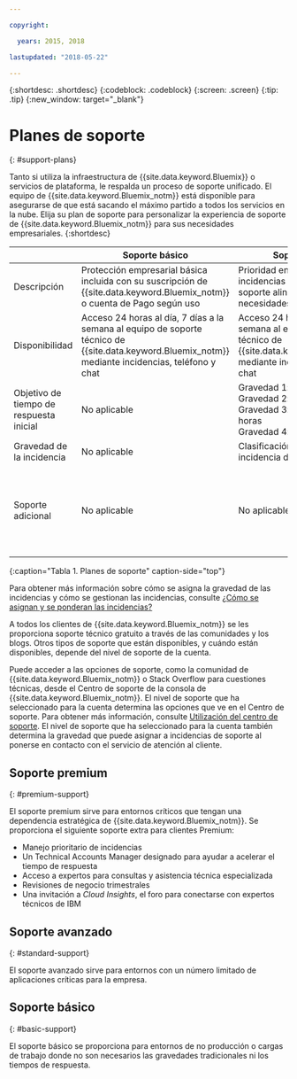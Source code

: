 ```yaml
---

copyright:

  years: 2015, 2018

lastupdated: "2018-05-22"

---
```



{:shortdesc: .shortdesc}
{:codeblock: .codeblock}
{:screen: .screen}
{:tip: .tip}
{:new_window: target="_blank"}

# Planes de soporte
{: #support-plans}

Tanto si utiliza la infraestructura de {{site.data.keyword.Bluemix}} o servicios de plataforma, le respalda un proceso de soporte unificado. El equipo de {{site.data.keyword.Bluemix_notm}} está disponible para asegurarse de que está sacando el máximo partido a todos los servicios en la nube. Elija su plan de soporte para personalizar la experiencia de soporte de {{site.data.keyword.Bluemix_notm}} para sus necesidades empresariales.
{:shortdesc}

|  | Soporte básico | Soporte avanzado | Soporte premium |
|-------------|-------------|-------------|-------------|
| Descripción |	Protección empresarial básica incluida con su suscripción de {{site.data.keyword.Bluemix_notm}} o cuenta de Pago según uso | Prioridad en la gestión de incidencias y experiencia de soporte alineadas con sus necesidades empresariales | Colaboración de clientes alineada con sus resultados empresariales para acelerar el plazo de rentabilización |
| Disponibilidad | Acceso 24 horas al día, 7 días a la semana al equipo de soporte técnico de {{site.data.keyword.Bluemix_notm}} mediante incidencias, teléfono y chat | Acceso 24 horas al día, 7 días a la semana al equipo de soporte técnico de {{site.data.keyword.Bluemix_notm}} mediante incidencias, teléfono y chat | Acceso 24 horas al día, 7 días a la semana al equipo de soporte técnico de {{site.data.keyword.Bluemix_notm}} mediante incidencias, teléfono y chat |
| Objetivo de tiempo de respuesta inicial | No aplicable | Gravedad 1: menos de una hora <br />Gravedad 2: menos de dos horas <br />Gravedad 3: menos de cuatro horas <br />Gravedad 4: menos de ocho horas | Gravedad 1: menos de una hora <br />Gravedad 2: menos de 90 minutos <br />Gravedad 3: menos de dos horas <br />Gravedad 4: menos de cuatro horas |
| Gravedad de la incidencia | No aplicable | Clasificación de la gravedad de la incidencia disponible | Clasificación de la gravedad de la incidencia disponible |
| Soporte adicional | No aplicable | No aplicable | Technical Account Manager (TAM) asignado <br /><br />Revisiones de negocio trimestrales<br /><br />Acceso a expertos<br /><br />Invitación a *Cloud Insights* |
{:caption="Tabla 1. Planes de soporte" caption-side="top"}

Para obtener más información sobre cómo se asigna la gravedad de las incidencias y cómo se gestionan las incidencias, consulte [¿Cómo se asignan y se ponderan las incidencias?](/docs/get-support/ticketweight.html)

A todos los clientes de {{site.data.keyword.Bluemix_notm}} se les proporciona soporte técnico gratuito a través de las comunidades y los blogs. Otros tipos de soporte que están disponibles, y cuándo están disponibles, depende del nivel de soporte de la cuenta.

Puede acceder a las opciones de soporte, como la comunidad de {{site.data.keyword.Bluemix_notm}} o Stack Overflow para cuestiones técnicas, desde el Centro de soporte de la consola de {{site.data.keyword.Bluemix_notm}}. El nivel de soporte que ha seleccionado para la cuenta determina las opciones que ve en el Centro de soporte. Para obtener más información, consulte [Utilización del centro de soporte](/docs/get-support/howtogetsupport.html#using-avatar). El nivel de soporte que ha seleccionado para la cuenta también determina la gravedad que puede asignar a incidencias de soporte al ponerse en contacto con el servicio de atención al cliente.


## Soporte premium
{: #premium-support}

El soporte premium sirve para entornos críticos que tengan una dependencia estratégica de {{site.data.keyword.Bluemix_notm}}. Se proporciona el siguiente soporte extra para clientes Premium:
  * Manejo prioritario de incidencias
  * Un Technical Accounts Manager designado para ayudar a acelerar el tiempo de respuesta
  * Acceso a expertos para consultas y asistencia técnica especializada
  * Revisiones de negocio trimestrales
  * Una invitación a *Cloud Insights*, el foro para conectarse con expertos técnicos de IBM


## Soporte avanzado
{: #standard-support}

El soporte avanzado sirve para entornos con un número limitado de aplicaciones críticas para la empresa.

## Soporte básico
{: #basic-support}

El soporte básico se proporciona para entornos de no producción o cargas de trabajo donde no son necesarios las gravedades tradicionales ni los tiempos de respuesta.
